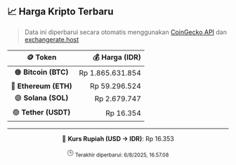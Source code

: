 

<!-- HARGA_KRIPTO -->
## 📈 Harga Kripto Terbaru

> Data ini diperbarui secara otomatis menggunakan [CoinGecko API](https://www.coingecko.com/) dan [exchangerate.host](https://exchangerate.host/)

<div align="center">

| 🪙 Token | 💰 Harga (IDR) |
|:------:|---------------:|
| 🟠 **Bitcoin (BTC)**   | Rp 1.865.631.854 |
| 🔵 **Ethereum (ETH)**  | Rp 59.296.524 |
| 🟣 **Solana (SOL)**    | Rp 2.679.747 |
| 🟢 **Tether (USDT)**   | Rp 16.354 |

---

💱 **Kurs Rupiah (USD → IDR)**: Rp 16.353

🕒 <sub>Terakhir diperbarui: 6/8/2025, 16.57.08</sub>

</div>
<!-- /HARGA_KRIPTO -->